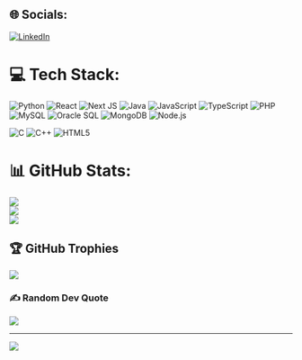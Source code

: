
## 🌐 Socials:
[![LinkedIn](https://img.shields.io/badge/LinkedIn-%231877F2.svg?logo=LinkedIn&logoColor=white)](https://www.linkedin.com/in/md-muntahi-hossain-500503173/) 

# 💻 Tech Stack:

![Python](https://img.shields.io/badge/python-%233776AB.svg?style=flat&logo=python&logoColor=white)
![React](https://img.shields.io/badge/react-%2361DAFB.svg?style=flat&logo=react&logoColor=black)
![Next JS](https://img.shields.io/badge/next.js-%23000000.svg?style=flat&logo=next.js&logoColor=white)
![Java](https://img.shields.io/badge/java-%23ED8B00.svg?style=flat&logo=java&logoColor=white)
![JavaScript](https://img.shields.io/badge/javascript-%23F7DF1E.svg?style=flat&logo=javascript&logoColor=black)
![TypeScript](https://img.shields.io/badge/typescript-%233178C6.svg?style=flat&logo=typescript&logoColor=white)
![PHP](https://img.shields.io/badge/php-%23777BB4.svg?style=flat&logo=php&logoColor=white)
![MySQL](https://img.shields.io/badge/mysql-%234479A1.svg?style=flat&logo=mysql&logoColor=white)
![Oracle SQL](https://img.shields.io/badge/oracle-%23F80000.svg?style=flat&logo=oracle&logoColor=white)
![MongoDB](https://img.shields.io/badge/mongodb-%2347A248.svg?style=flat&logo=mongodb&logoColor=white)
![Node.js](https://img.shields.io/badge/node.js-%23339933.svg?style=flat&logo=node.js&logoColor=white)

![C](https://img.shields.io/badge/c-%2300599C.svg?style=flat&logo=c&logoColor=white)
![C++](https://img.shields.io/badge/c++-%2300599C.svg?style=flat&logo=c%2B%2B&logoColor=white)
![HTML5](https://img.shields.io/badge/html5-%23E34F26.svg?style=flat&logo=html5&logoColor=white)


# 📊 GitHub Stats:
![](https://github-readme-stats.vercel.app/api?username=muntahics&theme=react&show_icons=true&hide_border=true&count_private=true)<br/>
![](https://github-readme-streak-stats.herokuapp.com/?user=muntahics&theme=react&hide_border=true)<br/>
![](https://github-readme-stats.vercel.app/api/top-langs/?username=muntahics&theme=react&show_icons=true&hide_border=true&layout=compact)

## 🏆 GitHub Trophies
![](https://github-profile-trophy.vercel.app/?username=muntahics&theme=react&no-frame=false&no-bg=true&margin-w=4)

### ✍️ Random Dev Quote
![](https://quotes-github-readme.vercel.app/api?type=horizontal&theme=dracula)

---
[![](https://visitcount.itsvg.in/api?id=muntahics&icon=0&color=1)](https://visitcount.itsvg.in)

<!-- Proudly created with GPRM ( https://gprm.itsvg.in ) -->
